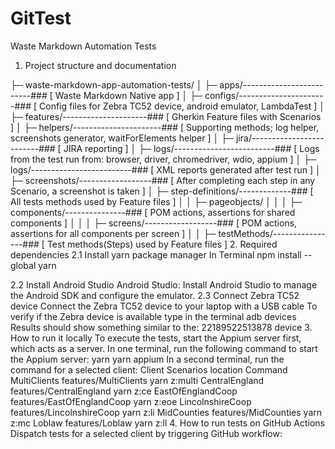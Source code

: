 # GitTest
Waste Markdown Automation Tests
1. Project structure and documentation
 
├─ waste-markdown-app-automation-tests/
│ ├─ apps/-------------------------### [ Waste Markdown Native app ]
│ ├─ configs/----------------------### [ Config files for Zebra TC52 device, android emulator, LambdaTest ]
│ ├─ features/---------------------### [ Gherkin Feature files with Scenarios ]
│ ├─ helpers/----------------------### [ Supporting methods; log helper, screenshots generator, waitForElements helper ]
│ ├─ jira/-------------------------### [ JIRA reporting ]
│ ├─ logs/-------------------------### [ Logs from the test run from: browser, driver, chromedriver, wdio, appium ]
│ ├─ logs/-------------------------### [ XML reports generated after test run ]
│ ├─ screenshots/------------------### [ After completing each step in any Scenario, a screenshot is taken ]
│ ├─ step-definitions/-------------### [ All tests methods used by Feature files ]
│ │ ├─ pageobjects/
│ │ │ ├─ components/---------------### [ POM actions, assertions for shared components ]
│ │ │ ├─ screens/------------------### [ POM actions, assertions for all components per screen ]
│ │ ├─ testMethods/----------------### [ Test methods(Steps) used by Feature files ]
2. Required dependencies
2.1 Install yarn package manager
In Terminal
npm install --global yarn

2.2 Install Android Studio
Android Studio: Install Android Studio to manage the Android SDK and configure the emulator.
2.3 Connect Zebra TC52 device
Connect the Zebra TC52 device to your laptop with a USB cable
To verify if the Zebra device is available type in the terminal
adb devices
Results should show something similar to the: 22189522513878 device
3. How to run it locally
To execute the tests, start the Appium server first, which acts as a server.
In one terminal, run the following command to start the Appium server:
yarn
yarn appium
In a second terminal, run the command for a selected client:
Client	Scenarios location	Command
MultiClients	features/MultiClients	yarn z:multi
CentralEngland	features/CentralEngland	yarn z:ce
EastOfEnglandCoop	features/EastOfEnglandCoop	yarn z:eoe
LincolnshireCoop	features/LincolnshireCoop	yarn z:li
MidCounties	features/MidCounties	yarn z:mc
Loblaw	features/Loblaw	yarn z:ll
4. How to run tests on GitHub Actions
Dispatch tests for a selected client by triggering GitHub workflow:



 
 

